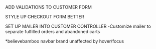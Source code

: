 ADD VALIDATIONS TO CUSTOMER FORM

STYLE UP CHECKOUT FORM BETTER 

SET UP MAILER INTO CUSTOMER CONTROLLER
-Customize mailer to separate fulfilled orders and abandoned carts

*believebamboo navbar brand unaffected by hover/focus 
